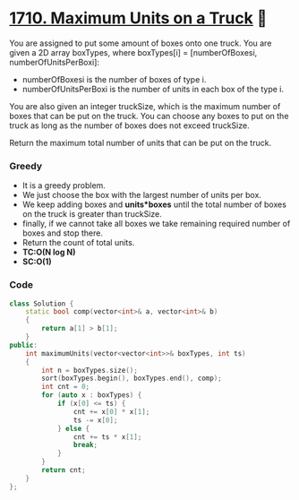 # [1710. Maximum Units on a Truck](https://leetcode.com/problems/maximum-units-on-a-truck/) 🌟

You are assigned to put some amount of boxes onto one truck. You are given a 2D array boxTypes, where boxTypes[i] = [numberOfBoxesi, numberOfUnitsPerBoxi]:

-   numberOfBoxesi is the number of boxes of type i.
-   numberOfUnitsPerBoxi is the number of units in each box of the type i.

You are also given an integer truckSize, which is the maximum number of boxes that can be put on the truck. You can choose any boxes to put on the truck as long as the number of boxes does not exceed truckSize.

Return the maximum total number of units that can be put on the truck.

### Greedy

-   It is a greedy problem.
-   We just choose the box with the largest number of units per box.
-   We keep adding boxes and **units\*boxes** until the total number of boxes on the truck is greater than truckSize.
-   finally, if we cannot take all boxes we take remaining required number of boxes and stop there.
-   Return the count of total units.
-   **TC:O(N log N)**
-   **SC:O(1)**

### Code

```cpp
class Solution {
    static bool comp(vector<int>& a, vector<int>& b)
    {
        return a[1] > b[1];
    }
public:
    int maximumUnits(vector<vector<int>>& boxTypes, int ts)
    {
        int n = boxTypes.size();
        sort(boxTypes.begin(), boxTypes.end(), comp);
        int cnt = 0;
        for (auto x : boxTypes) {
            if (x[0] <= ts) {
                cnt += x[0] * x[1];
                ts -= x[0];
            } else {
                cnt += ts * x[1];
                break;
            }
        }
        return cnt;
    }
};
```
